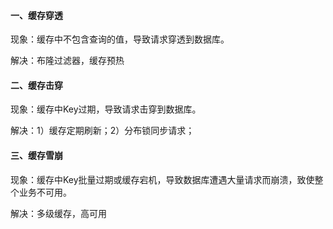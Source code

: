#### 一、缓存穿透

现象：缓存中不包含查询的值，导致请求穿透到数据库。

解决：布隆过滤器，缓存预热

#### 二、缓存击穿

现象：缓存中Key过期，导致请求击穿到数据库。

解决：1）缓存定期刷新；2）分布锁同步请求；

#### 三、缓存雪崩

现象：缓存中Key批量过期或缓存宕机，导致数据库遭遇大量请求而崩溃，致使整个业务不可用。

解决：多级缓存，高可用

